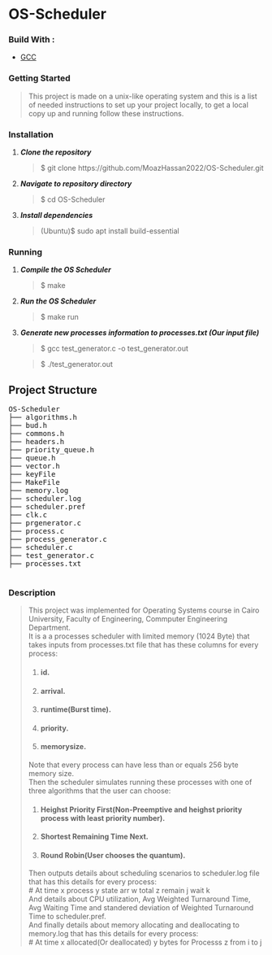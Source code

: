 # OS-Scheduler

<h3>Build With : </h3>
 <ul>
  <li><a href="https://gcc.gnu.org/">GCC</a></li>
 </ul>

   
   
<h3>Getting Started</h3>
<blockquote>
  <p>This project is made on a unix-like operating system and this is a list of needed instructions to set up your project locally, to get a local copy up and running follow these instructions.
 </p>
</blockquote>
<h3 href="#Installation">Installation</h3>
<ol>
  <li><strong><em>Clone the repository</em></strong>
    <blockquote>$ git clone https://github.com/MoazHassan2022/OS-Scheduler.git</blockquote>
  </li>
  <li> 
  <strong><em>Navigate to repository directory
</em></strong>
    <blockquote>$ cd OS-Scheduler</blockquote>
  </li>
  <li> 
  <strong><em>Install dependencies
</em></strong>
    <blockquote>(Ubuntu)$ sudo apt install build-essential</blockquote>
  </li>
</ol>
<h3 href="#Running">Running</h3>
<ol>
  <li><strong><em>Compile the OS Scheduler</em></strong>
       <blockquote>$ make</blockquote>
  </li>
  <li><strong><em>Run the OS Scheduler</em></strong>
       <blockquote>$ make run</blockquote>
  </li>
    <li><strong><em>Generate new processes information to processes.txt (Our input file)</em></strong>
    <blockquote>$ gcc test_generator.c -o test_generator.out</blockquote>
    <blockquote>$ ./test_generator.out</blockquote>
  </li>
 
</ol>

<h2 href="#Structure">Project Structure</h2>
 <div> 
  <pre>
OS-Scheduler
├── algorithms.h
├── bud.h
├── commons.h
├── headers.h
├── priority_queue.h
├── queue.h
├── vector.h
├── keyFile
├── MakeFile
├── memory.log
├── scheduler.log
├── scheduler.pref
├── clk.c
├── prgenerator.c
├── process.c
├── process_generator.c
├── scheduler.c
├── test_generator.c
├── processes.txt
  </pre>
</div>

<h3>Description</h3>
<blockquote>
  <p>
  This project was implemented for Operating Systems course in Cairo University, Faculty of Engineering, Commputer Engineering Department.
  <br>
  It is a a processes scheduler with limited memory (1024 Byte) that takes inputs from processes.txt file that has these columns for every process: 
  <ol>
  <li>
  <h4>id.</h4>
 </li>
 <li>
  <h4>arrival.</h4>
 </li>
 <li>
  <h4>runtime(Burst time).</h4>
 </li>
  <li>
  <h4>priority.</h4>
 </li>
 <li>
  <h4>memorysize.</h4>
 </li>
 </ol>
 Note that every process can have less than or equals 256 byte memory size.
 <br>
 Then the scheduler simulates running these processes with one of three algorithms that the user can choose:
 <ol>
  <li>
  <h4>Heighst Priority First(Non-Preemptive and heighst priority process with least priority number).</h4>
 </li>
 <li>
  <h4>Shortest Remaining Time Next.</h4>
 </li>
 <li>
  <h4>Round Robin(User chooses the quantum).</h4>
 </li>
 </ol>
 Then outputs details about scheduling scenarios to scheduler.log file that has this details for every process:
 <br>
 # At time x process y state arr w total z remain j wait k
 <br>
 And details about CPU utilization, Avg Weighted Turnaround Time, Avg Waiting Time and standered deviation of Weighted Turnaround Time to scheduler.pref.
<br>
 And finally details about memory allocating and deallocating to memory.log that has this details for every process:
 <br>
 # At time x allocated(Or deallocated) y bytes for Processs z from i to j
 </p>
</blockquote>